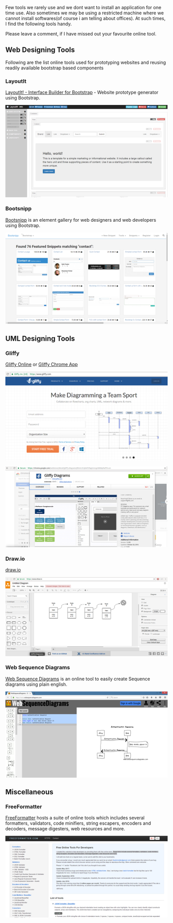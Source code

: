 Few tools we rarely use and we dont want to install an application for one time use. Also sometimes we may be using a restricted machine where we cannot install softwares(of course i am telling about offices). At such times, I find the following tools handy. 

Please leave a comment, if I have missed out your favourite online tool.

## Web Designing Tools

Following are the list online tools used for prototyping websites and reusing readily available bootstrap based components

### LayoutIt
[LayoutIt! - Interface Builder for Bootstrap](http://www.layoutit.com) - Website prototype generator using Bootstrap.

![LayoutIt](../img/blog/online-tools/layoutit.png)
### Bootsnipp
[Bootsnipp](https://bootsnipp.com/) is an element gallery for web designers and web developers using Bootstrap.

![Bootsnipp](../img/blog/online-tools/bootsnipp.png)

## UML Designing Tools

### Gliffy
[Gliffy Online](http://www.gliffy.com/) or [Gliffy Chrome App](https://chrome.google.com/webstore/detail/gliffy-diagrams/bhmicilclplefnflapjmnngmkkkkpfad?hl=en)

![Gliffy Online](../img/blog/online-tools/gliffy.png)

![Gliffy Chrome App](../img/blog/online-tools/gliffy-chrome-app.png)

### Draw.io
[draw.io](https://www.draw.io/) 

![draw.io](../img/blog/online-tools/draw-io.png)

### Web Sequence Diagrams
[Web Sequence Diagrams](https://www.websequencediagrams.com/) is an online tool to easily create Sequence diagrams using plain english.

![Web Sequence Diagrams](../img/blog/online-tools/websequencediagrams.png)

## Miscellaneous

### FreeFormatter
[FreeFormatter](http://www.freeformatter.com/) hosts a suite of online tools which includes several formatters, validators, code minifiers, string escapers, encoders and decoders, message digesters, web resources and more.

![FreeFormatter](../img/blog/online-tools/freeformatter.png)



